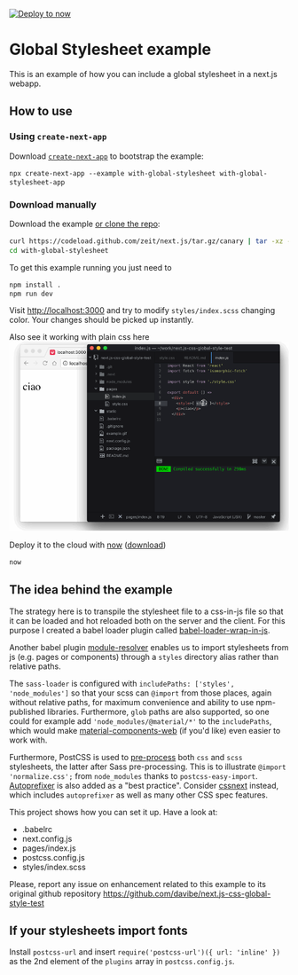 [![Deploy to now](https://deploy.now.sh/static/button.svg)](https://deploy.now.sh/?repo=https://github.com/zeit/next.js/tree/master/examples/with-global-stylesheet)
# Global Stylesheet example

This is an example of how you can include a global stylesheet in a next.js webapp.


## How to use

### Using `create-next-app`

Download [`create-next-app`](https://github.com/segmentio/create-next-app) to bootstrap the example:

```
npx create-next-app --example with-global-stylesheet with-global-stylesheet-app
```

### Download manually

Download the example [or clone the repo](https://github.com/zeit/next.js):

```bash
curl https://codeload.github.com/zeit/next.js/tar.gz/canary | tar -xz --strip=2 next.js-canary/examples/with-global-stylesheet
cd with-global-stylesheet
```

To get this example running you just need to

    npm install .
    npm run dev

Visit [http://localhost:3000](http://localhost:3000) and try to modify `styles/index.scss` changing color. Your changes should be picked up instantly.

Also see it working with plain css here
![example](example.gif)

Deploy it to the cloud with [now](https://zeit.co/now) ([download](https://zeit.co/download))

```bash
now
```


## The idea behind the example

The strategy here is to transpile the stylesheet file to a css-in-js file so that it can be loaded and hot reloaded both on the server and the client. For this purpose I created a babel loader plugin called [babel-loader-wrap-in-js](https://github.com/davibe/babel-plugin-wrap-in-js).

Another babel plugin [module-resolver](https://github.com/tleunen/babel-plugin-module-resolver) enables us to import stylesheets from js (e.g. pages or components) through a `styles` directory alias rather than relative paths.

The `sass-loader` is configured with `includePaths: ['styles', 'node_modules']` so that your scss can `@import` from those places, again without relative paths, for maximum convenience and ability to use npm-published libraries.  Furthermore, `glob` paths are also supported, so one could for example add `'node_modules/@material/*'` to the `includePaths`, which would make [material-components-web](https://github.com/material-components/material-components-web) (if you'd like) even easier to work with.

Furthermore, PostCSS is used to [pre-process](https://medium.com/@ddprrt/deconfusing-pre-and-post-processing-d68e3bd078a3) both `css` and `scss` stylesheets, the latter after Sass pre-processing.  This is to illustrate `@import 'normalize.css';` from `node_modules` thanks to `postcss-easy-import`.  [Autoprefixer](https://github.com/postcss/autoprefixer) is also added as a "best practice".  Consider [cssnext](http://cssnext.io) instead, which includes `autoprefixer` as well as many other CSS spec features.

This project shows how you can set it up. Have a look at:
- .babelrc
- next.config.js
- pages/index.js
- postcss.config.js
- styles/index.scss

Please, report any issue on enhancement related to this example to its original
github repository https://github.com/davibe/next.js-css-global-style-test

## If your stylesheets import fonts

Install `postcss-url` and insert `require('postcss-url')({ url: 'inline' })` as the 2nd element of the `plugins` array in `postcss.config.js`.

